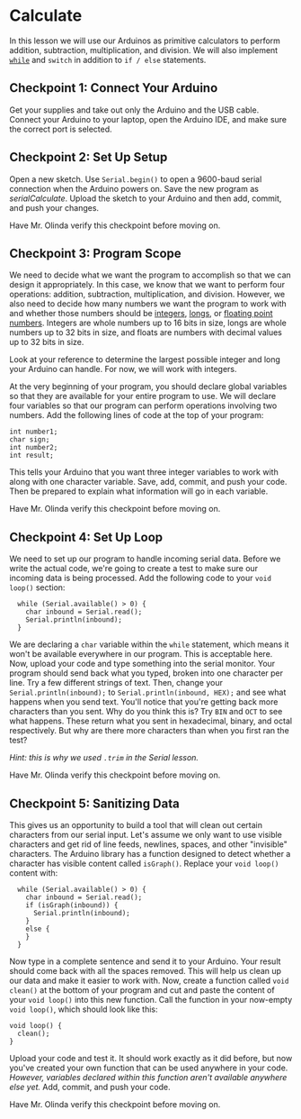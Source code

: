 # Calculate

In this lesson we will use our Arduinos as primitive calculators to perform addition, subtraction, multiplication, and division. We will also implement [`while`](https://www.arduino.cc/reference/en/language/structure/control-structure/while/) and `switch` in addition to `if / else` statements.

## Checkpoint 1: Connect Your Arduino

Get your supplies and take out only the Arduino and the USB cable. Connect your Arduino to your laptop, open the Arduino IDE, and make sure the correct port is selected.

## Checkpoint 2: Set Up Setup

Open a new sketch. Use `Serial.begin()` to open a 9600-baud serial connection when the Arduino powers on. Save the new program as _serialCalculate_. Upload the sketch to your Arduino and then add, commit, and push your changes.

<p class="checkpoint">Have Mr. Olinda verify this checkpoint before moving on.</p>

## Checkpoint 3: Program Scope

We need to decide what we want the program to accomplish so that we can design it appropriately. In this case, we know that we want to perform four operations: addition, subtraction, multiplication, and division. However, we also need to decide how many numbers we want the program to work with and whether those numbers should be [integers](https://www.arduino.cc/reference/en/language/variables/data-types/int/), [longs](https://www.arduino.cc/reference/en/language/variables/data-types/long/), or [floating point numbers](https://www.arduino.cc/reference/en/language/variables/data-types/float/). Integers are whole numbers up to 16 bits in size, longs are whole numbers up to 32 bits in size, and floats are numbers with decimal values up to 32 bits in size.

Look at your reference to determine the largest possible integer and long your Arduino can handle. For now, we will work with integers.

At the very beginning of your program, you should declare global variables so that they are available for your entire program to use. We will declare four variables so that our program can perform operations involving two numbers. Add the following lines of code at the top of your program:

```
int number1;
char sign;
int number2;
int result;
```

This tells your Arduino that you want three integer variables to work with along with one character variable. Save, add, commit, and push your code. Then be prepared to explain what information will go in each variable.

<p class="checkpoint">Have Mr. Olinda verify this checkpoint before moving on.</p>

## Checkpoint 4: Set Up Loop

We need to set up our program to handle incoming serial data. Before we write the actual code, we're going to create a test to make sure our incoming data is being processed. Add the following code to your `void loop()` section:

```
  while (Serial.available() > 0) {
    char inbound = Serial.read();
    Serial.println(inbound);
  }
```

We are declaring a `char` variable within the `while` statement, which means it won't be available everywhere in our program. This is acceptable here. Now, upload your code and type something into the serial monitor. Your program should send back what you typed, broken into one character per line. Try a few different strings of text. Then, change your `Serial.println(inbound);` to `Serial.println(inbound, HEX);` and see what happens when you send text. You'll notice that you're getting back more characters than you sent. Why do you think this is? Try `BIN` and `OCT` to see what happens. These return what you sent in hexadecimal, binary, and octal respectively. But why are there more characters than when you first ran the test?

_Hint: this is why we used `.trim` in the Serial lesson._

<p class="checkpoint">Have Mr. Olinda verify this checkpoint before moving on.</p>

## Checkpoint 5: Sanitizing Data

This gives us an opportunity to build a tool that will clean out certain characters from our serial input. Let's assume we only want to use visible characters and get rid of line feeds, newlines, spaces, and other "invisible" characters. The Arduino library has a function designed to detect whether a character has visible content called `isGraph()`. Replace your `void loop()` content with:

```
  while (Serial.available() > 0) {
    char inbound = Serial.read();
    if (isGraph(inbound)) {
      Serial.println(inbound);
    }
    else {
    }
  }
```

Now type in a complete sentence and send it to your Arduino. Your result should come back with all the spaces removed. This will help us clean up our data and make it easier to work with. Now, create a function called `void clean()` at the bottom of your program and cut and paste the content of your `void loop()` into this new function. Call the function in your now-empty `void loop()`, which should look like this:

```
void loop() {
  clean();
}
```

Upload your code and test it. It should work exactly as it did before, but now you've created your own function that can be used anywhere in your code. _However, variables declared within this function aren't available anywhere else yet._ Add, commit, and push your code.

<p class="checkpoint">Have Mr. Olinda verify this checkpoint before moving on.</p>
